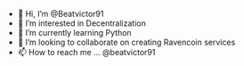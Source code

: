 - 👋 Hi, I’m @Beatvictor91
- 👀 I’m interested in Decentralization
- 🌱 I’m currently learning Python
- 💞️ I’m looking to collaborate on creating Ravencoin services
- 📫 How to reach me ... @beatvictor91

<!---
Beatvictor91/Beatvictor91 is a ✨ special ✨ repository because its `README.md` (this file) appears on your GitHub profile.
You can click the Preview link to take a look at your changes.
--->
